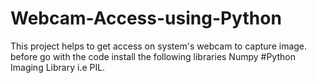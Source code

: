 # Webcam-Access-using-Python
This project helps to get access on system's webcam to capture image.
before go with the code install the following libraries 
Numpy
#Python Imaging Library i.e PIL.

